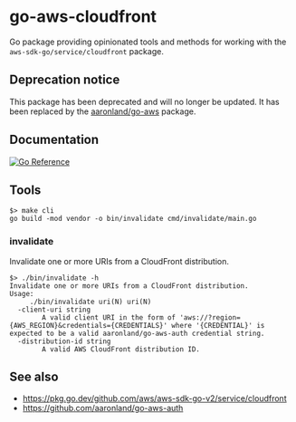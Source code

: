# go-aws-cloudfront

Go package providing opinionated tools and methods for working with the `aws-sdk-go/service/cloudfront` package.

## Deprecation notice

This package has been deprecated and will no longer be updated. It has been replaced by the [aaronland/go-aws](https://github.com/aaronland/go-aws) package.

## Documentation

[![Go Reference](https://pkg.go.dev/badge/github.com/aaronland/go-aws-cloudfront.svg)](https://pkg.go.dev/github.com/aaronland/go-aws-cloudfront)

## Tools

```
$> make cli
go build -mod vendor -o bin/invalidate cmd/invalidate/main.go
```

### invalidate

Invalidate one or more URIs from a CloudFront distribution.

```
$> ./bin/invalidate -h
Invalidate one or more URIs from a CloudFront distribution.
Usage:
	 ./bin/invalidate uri(N) uri(N)
  -client-uri string
    	A valid client URI in the form of 'aws://?region={AWS_REGION}&credentials={CREDENTIALS}' where '{CREDENTIAL}' is expected to be a valid aaronland/go-aws-auth credential string.
  -distribution-id string
    	A valid AWS CloudFront distribution ID.
```

## See also

* https://pkg.go.dev/github.com/aws/aws-sdk-go-v2/service/cloudfront
* https://github.com/aaronland/go-aws-auth
